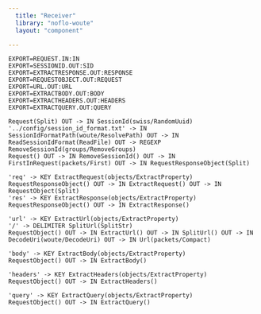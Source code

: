```yaml
---
  title: "Receiver"
  library: "noflo-woute"
  layout: "component"

---
```


    EXPORT=REQUEST.IN:IN
    EXPORT=SESSIONID.OUT:SID
    EXPORT=EXTRACTRESPONSE.OUT:RESPONSE
    EXPORT=REQUESTOBJECT.OUT:REQUEST
    EXPORT=URL.OUT:URL
    EXPORT=EXTRACTBODY.OUT:BODY
    EXPORT=EXTRACTHEADERS.OUT:HEADERS
    EXPORT=EXTRACTQUERY.OUT:QUERY
    
    Request(Split) OUT -> IN SessionId(swiss/RandomUuid)
    '../config/session_id_format.txt' -> IN SessionIdFormatPath(woute/ResolvePath) OUT -> IN ReadSessionIdFormat(ReadFile) OUT -> REGEXP RemoveSessionId(groups/RemoveGroups)
    Request() OUT -> IN RemoveSessionId() OUT -> IN FirstInRequest(packets/First) OUT -> IN RequestResponseObject(Split)
    
    'req' -> KEY ExtractRequest(objects/ExtractProperty)
    RequestResponseObject() OUT -> IN ExtractRequest() OUT -> IN RequestObject(Split)
    'res' -> KEY ExtractResponse(objects/ExtractProperty)
    RequestResponseObject() OUT -> IN ExtractResponse()
    
    'url' -> KEY ExtractUrl(objects/ExtractProperty)
    '/' -> DELIMITER SplitUrl(SplitStr)
    RequestObject() OUT -> IN ExtractUrl() OUT -> IN SplitUrl() OUT -> IN DecodeUri(woute/DecodeUri) OUT -> IN Url(packets/Compact)
    
    'body' -> KEY ExtractBody(objects/ExtractProperty)
    RequestObject() OUT -> IN ExtractBody()
    
    'headers' -> KEY ExtractHeaders(objects/ExtractProperty)
    RequestObject() OUT -> IN ExtractHeaders()
    
    'query' -> KEY ExtractQuery(objects/ExtractProperty)
    RequestObject() OUT -> IN ExtractQuery()
    
